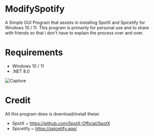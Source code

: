 # ModifySpotify
A Simple GUI Program that assists in installing SpotX and Spicetify for Windows 10 / 11.
This program is primarily for personal use and to share with friends so that i don't have to explain the process over and over.

# Requirements
- Windows 10 / 11
- .NET 8.0

![Capture](https://github.com/Spinchies/ModifySpotify/assets/111674229/4d419e44-5b47-4812-9da6-b969aa94bef4)




# Credit
All this program does is download/install these:

- SpotX ~ https://github.com/SpotX-Official/SpotX
- Spicetify ~ https://spicetify.app/
